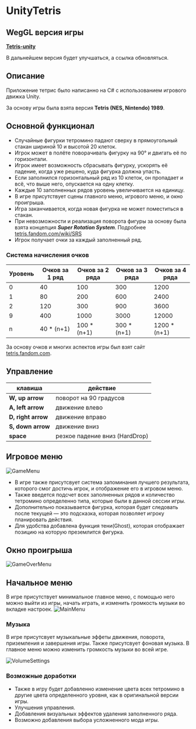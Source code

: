 # **UnityTetris**

## **WegGL версия игры**

**[Tetris-unity](https://sharemygame.com/@niKwer/tetris-unity)**

В дальнейшем версия будет улучшаться, а ссылка обновляться.
## **Описание**
Приложение тетрис было написанно на С# с использованием игрового движка Unity.

За основу игры была взята версия **Tetris (NES, Nintendo) 1989**. 

## **Основной функционал**

* Случайные фигурки тетромино падают сверху в прямоугольный стакан шириной 10 и высотой 20 клеток.
* Игрок может в полёте поворачивать фигурку на 90° и двигать её по горизонтали.
* Игрок имеет возможность сбрасывать фигурку, ускорять её падение, когда уже решено, куда фигурка должна упасть.
* Если заполнился горизонтальный ряд из 10 клеток, он пропадает и всё, что выше него, опускается на одну клетку. 
* Каждые 10 заполненных рядов уровень увеличивается на единицу.
* В игре присутствует сцены главного меню, игрового меню, и окно проигрыша.
* Игра заканчивается, когда новая фигурка не может поместиться в стакан.
* При невозможности и реализация поворота фигуры за основу была взята концепция ***Super Rotation System***. Подробнее [tetris.fandom.com/wiki/SRS](https://tetris.fandom.com/wiki/SRS)
* Игрок получает очки за каждый заполненный ряд.

### **Система начисления очков**
Уровень   | Очков за 1 ряд  |  Очков за 2 ряда  |   Очков за 3 ряда  |  Очков за 4 ряда  
---       |      ---        | ---               |---                 |---
0         | 40              |       100         |        300         |  1200
1         | 80              |       200         |        600         |  2400
2         | 120             |       300         |        900         |  3600
9         | 400             |       1000        |        3000        |  12000
n         | 40 * (n+1)      |      100 * (n+1)  |       300 * (n+1)  |  1200 * (n+1)

За основу очков и многих аспектов игры был взят сайт [tetris.fandom.com](https://tetris.fandom.com/wiki/Scoring).

## **Управление**

клавиша | действие  
---     | ---
**W, up arrow**       | поворот на 90 градусов
**A, left arrow**     | движение влево
**D, right arrow**    | движение вправо
**S, down arrow**     | движение вниз
**space**             | резкое падение вниз (HardDrop)

## **Игровое меню**
![GameMenu](https://user-images.githubusercontent.com/74231423/130103740-610f9dfb-ebe5-46d2-bed8-fbd4807f27c5.png)
* В игре также присутсвует система запоминания лучшего результата, которого смог достичь игрок, и отображение его в игровом меню.
* Также введется подсчет всех заполненных рядов и количество тетромино определенно типа, которые были в данной сессии игры.
* Дополнительно показывается фигурка, которая будет следовать после текущей — это подсказка, которая позволяет игроку планировать действия.
* Для удобства добавлена функция тени(Ghost), которая отображает позицию на которую преземлится фигурка.

## **Окно проигрыша**
![GameOverMenu](https://user-images.githubusercontent.com/74231423/130103753-b9cc888a-1ef9-447a-9ae8-363ff473df49.png)
## **Начальное меню**
В игре присутствует минимальное главное меню, с помощью него можно выйти из игры, начать играть, и изменить громкость музыки во вкладке настроек. 
![MainMenu](https://user-images.githubusercontent.com/74231423/130101968-8b882ce2-f18b-44e1-93e0-44d79a57ae42.png)

 ### **Музыка**
 В игре присутсвует музыкальные эффеты движения, поворота, приземления и завершения игры. Также присутсвует фоновая музыка. В главное меню можно изменить громкость музыки во всей игре. 
 
![VolumeSettings](https://user-images.githubusercontent.com/74231423/130101587-cbe677bb-6f24-4d41-bc11-d0c405ba74c1.png)


### **Возможные доработки**
* Также в игру будет добавленно изменение цвета всех тетромино в другие цвета определенного уровня, как в оригинальной версии игры. 
* Улучшения управления.
* Добавления визуальных эффектов удаления заполненного ряда.
* Возможно добавления выбора усложненного мода игры. 
